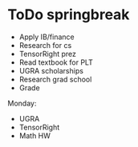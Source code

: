 # ToDo springbreak

- Apply IB/finance
- Research for cs
- TensorRight prez
- Read textbook for PLT
- UGRA scholarships
- Research grad school
- Grade 


Monday:
- UGRA
- TensorRight
- Math HW 

